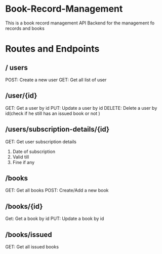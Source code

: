# Book-Record-Management

This is a book record management API Backend for the management fo records and books

# Routes and Endpoints

## / users
POST: Create a new user
GET: Get all list of user

## /user/{id}
GET: Get a user by id
PUT: Update a user by id
DELETE: Delete a user by id(check if he still has an issued book or not )

## /users/subscription-details/{id}
GET: Get user subscription details
1. Date of subscription
2. Valid till
3. Fine if any

## /books
GET: Get all books
POST: Create/Add a new book

## /books/{id}
Get: Get a book by id
PUT: Update a book by id

## /books/issued
GET: Get all issued books

